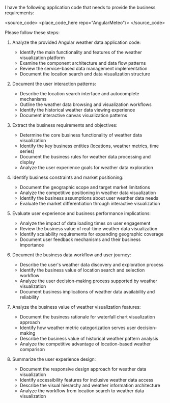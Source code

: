 I have the following application code that needs to provide the business requirements:

<source_code>
<place_code_here repo="AngularMeteo"/>
</source_code>

Please follow these steps:

1. Analyze the provided Angular weather data application code:
   - Identify the main functionality and features of the weather visualization platform
   - Examine the component architecture and data flow patterns
   - Review the service-based data management implementation
   - Document the location search and data visualization structure

2. Document the user interaction patterns:
   - Describe the location search interface and autocomplete mechanisms
   - Outline the weather data browsing and visualization workflows
   - Identify the historical weather data viewing experience
   - Document interactive canvas visualization patterns

3. Extract the business requirements and objectives:
   - Determine the core business functionality of weather data visualization
   - Identify the key business entities (locations, weather metrics, time series)
   - Document the business rules for weather data processing and display
   - Analyze the user experience goals for weather data exploration

4. Identify business constraints and market positioning:
   - Document the geographic scope and target market limitations
   - Analyze the competitive positioning in weather data visualization
   - Identify the business assumptions about user weather data needs
   - Evaluate the market differentiation through interactive visualization

5. Evaluate user experience and business performance implications:
   - Analyze the impact of data loading times on user engagement
   - Review the business value of real-time weather data visualization
   - Identify scalability requirements for expanding geographic coverage
   - Document user feedback mechanisms and their business importance

6. Document the business data workflow and user journey:
   - Describe the user's weather data discovery and exploration process
   - Identify the business value of location search and selection workflow
   - Analyze the user decision-making process supported by weather visualization
   - Document business implications of weather data availability and reliability

7. Analyze the business value of weather visualization features:
   - Document the business rationale for waterfall chart visualization approach
   - Identify how weather metric categorization serves user decision-making
   - Describe the business value of historical weather pattern analysis
   - Analyze the competitive advantage of location-based weather comparison

8. Summarize the user experience design:
   - Document the responsive design approach for weather data visualization
   - Identify accessibility features for inclusive weather data access
   - Describe the visual hierarchy and weather information architecture
   - Analyze the workflow from location search to weather data visualization